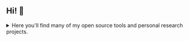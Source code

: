 ## Hi! 👋 
<details>
<summary>Here you'll find many of my open source tools and personal research projects.</summary>
<br>
<details>
<summary>Ah! You might also find some hidden puzzles among my code. 👀</summary>
<br>
<details>
<summary>Like this one.</summary>
<br>
<pre>
50 75 7A 7A 6C 65 20 23 31 3A 20 77 77 77 2E 6A 61 73 6F 6E 6D 65 6E 6F 2E 63 6F 6D
</pre>
</details>  
</details> 
</details> 
<!--
**jameno/jameno** is a ✨ _special_ ✨ repository because its `README.md` (this file) appears on your GitHub profile.

Here are some ideas to get you started:

- 🔭 I’m currently working on ...
- 🌱 I’m currently learning ...
- 👯 I’m looking to collaborate on ...
- 🤔 I’m looking for help with ...
- 💬 Ask me about ...
- 📫 How to reach me: ...
- 😄 Pronouns: ...
- ⚡ Fun fact: ...
-->
